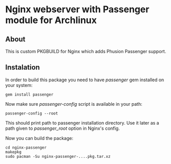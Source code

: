 # Nginx webserver with Passenger module for Archlinux

## About

This is custom PKGBUILD for Nginx which adds Phusion Passenger support.

## Instalation

In order to build this package you need to have _passenger_ gem installed on your system:

    gem install passenger

Now make sure _passenger-config_ script is available in your path:

    passenger-config --root

This should print path to passenger installation directory. Use it later as a path given to _passenger\_root_ option in Nginx's config.

Now you can build the package:

    cd nginx-passenger
    makepkg
    sudo pacman -Su nginx-passenger-....pkg.tar.xz

